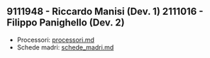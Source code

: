 9111948 - Riccardo Manisi (Dev. 1)
2111016 - Filippo Panighello (Dev. 2)
---

- Processori: [processori.md](processori.md)
- Schede madri: [schede_madri.md](schede_madri.md)